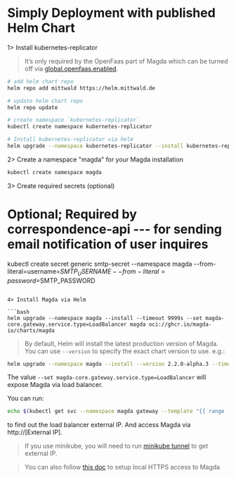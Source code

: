 # Simply Deployment with published Helm Chart

1> Install kubernetes-replicator

> It’s only required by the OpenFaas part of Magda which can be turned off via [global.openfaas.enabled](https://github.com/magda-io/magda/tree/master/deploy/helm/magda).

```bash
# add helm chart repo
helm repo add mittwald https://helm.mittwald.de

# update helm chart repo
helm repo update

# create namespace `kubernetes-replicator`
kubectl create namespace kubernetes-replicator

# Install kubernetes-replicator via helm
helm upgrade --namespace kubernetes-replicator --install kubernetes-replicator mittwald/kubernetes-replicator
```

2> Create a namespace "magda" for your Magda installation

```bash
kubectl create namespace magda
```

3> Create required secrets (optional)

# Optional; Required by correspondence-api --- for sending email notification of user inquires
kubectl create secret generic smtp-secret --namespace magda --from-literal=username=$SMTP_USERNAME --from-literal=password=$SMTP_PASSWORD
```

4> Install Magda via Helm

```bash
helm upgrade --namespace magda --install --timeout 9999s --set magda-core.gateway.service.type=LoadBalancer magda oci://ghcr.io/magda-io/charts/magda
```

> By default, Helm will install the latest production version of Magda. You can use `--version` to specify the exact chart version to use. e.g.:

```bash
helm upgrade --namespace magda --install --version 2.2.0-alpha.3 --timeout 9999s --set magda-core.gateway.service.type=LoadBalancer magda oci://ghcr.io/magda-io/charts/magda
```

The value `--set magda-core.gateway.service.type=LoadBalancer` will expose Magda via load balancer.

You can run:

```bash
echo $(kubectl get svc --namespace magda gateway --template "{{ range (index .status.loadBalancer.ingress 0) }}{{ . }}{{ end }}")
```

to find out the load balancer external IP. And access Magda via http://[External IP].

> If you use minikube, you will need to run [minikube tunnel](https://minikube.sigs.k8s.io/docs/handbook/accessing/#loadbalancer-access) to get external IP.

> You can also follow [this doc](https://github.com/magda-io/magda/blob/master/docs/docs/how-to-setup-https-to-local-cluster.md) to setup local HTTPS access to Magda
